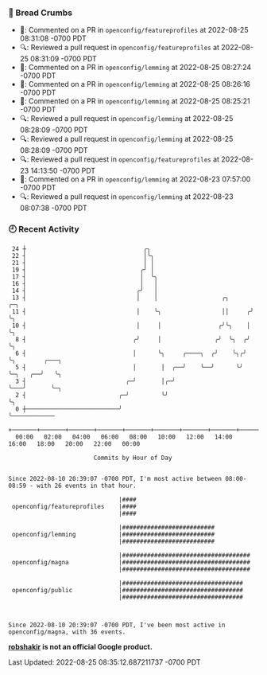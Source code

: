 ### 🍞 Bread Crumbs

 * 💬: Commented on a PR in  `openconfig/featureprofiles` at 2022-08-25 08:31:08 -0700 PDT
 * 🔍: Reviewed a pull request in  `openconfig/featureprofiles` at 2022-08-25 08:31:09 -0700 PDT
 * 💬: Commented on a PR in  `openconfig/lemming` at 2022-08-25 08:27:24 -0700 PDT
 * 💬: Commented on a PR in  `openconfig/lemming` at 2022-08-25 08:26:16 -0700 PDT
 * 💬: Commented on a PR in  `openconfig/lemming` at 2022-08-25 08:25:21 -0700 PDT
 * 🔍: Reviewed a pull request in  `openconfig/lemming` at 2022-08-25 08:28:09 -0700 PDT
 * 🔍: Reviewed a pull request in  `openconfig/lemming` at 2022-08-25 08:28:09 -0700 PDT
 * 🔍: Reviewed a pull request in  `openconfig/featureprofiles` at 2022-08-23 14:13:50 -0700 PDT
 * 💬: Commented on a PR in  `openconfig/lemming` at 2022-08-23 07:57:00 -0700 PDT
 * 🔍: Reviewed a pull request in  `openconfig/lemming` at 2022-08-23 08:07:38 -0700 PDT

### 🕘 Recent Activity
```
 24 ┼                                 ╭╮
 22 ┤                                 │╰╮
 21 ┤                                 │ │
 19 ┤                                ╭╯ │
 17 ┤                                │  ╰╮
 16 ┤                                │   │
 14 ┤                               ╭╯   │
 13 ┤                               │    │                  ╭╮      ╭─╮
 11 ┤                               │    ╰╮                 ││     ╭╯ ╰╮
 10 ┤                               │     │                ╭╯╰╮    │   ╰╮
  8 ┤                              ╭╯     │               ╭╯  ╰╮  ╭╯    ╰╮
  6 ┤                              │      ╰╮     ╭────╮  ╭╯    ╰╮╭╯      ╰╮        ╭───╮
  5 ┤                              │       │  ╭──╯    ╰──╯      ╰╯        ╰─╮   ╭──╯   ╰╮
  3 ┤                            ╭─╯       │╭─╯                             ╰───╯       ╰─╮
  2 ┤                          ╭─╯         ╰╯                                             ╰╮
  0 ┼──────────────────────────╯                                                           ╰────────────
    +───────+───────+───────+───────+───────+───────+───────+───────+───────+───────+───────+───────+────
  00:00   02:00   04:00   06:00   08:00   10:00   12:00   14:00   16:00   18:00   20:00   22:00   00:00   

						Commits by Hour of Day


Since 2022-08-10 20:39:07 -0700 PDT, I'm most active between 08:00-08:59 - with 26 events in that hour.

```



```
                               |####
 openconfig/featureprofiles    |####
                               |####

                               |##########################
 openconfig/lemming            |##########################
                               |##########################

                               |####################################
 openconfig/magna              |####################################
                               |####################################

                               |##################################
 openconfig/public             |##################################
                               |##################################



Since 2022-08-10 20:39:07 -0700 PDT, I've been most active in openconfig/magna, with 36 events.

```
**[robshakir](mailto:robjs@google.com) is not an official Google product.**  


Last Updated: 2022-08-25 08:35:12.687211737 -0700 PDT
